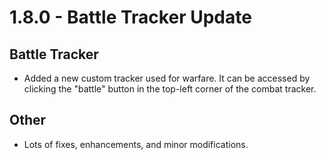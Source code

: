# 1.8.0 - Battle Tracker Update

## Battle Tracker

* Added a new custom tracker used for warfare. It can be accessed by clicking the "battle" button in the top-left corner of the combat tracker.
  
## Other

* Lots of fixes, enhancements, and minor modifications.
